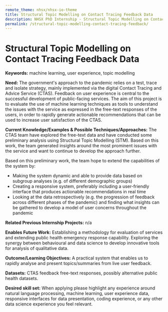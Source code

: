 ```yaml
---
remote_theme: nhsx/nhsx-io-theme
title: Structural Topic Modelling on Contact Tracing Feedback Data
description: NHSX PhD Internship - Structural Topic Modelling on Contact Tracing Feedback Data
permalink: /structural-topic-modelling-contact-tracing-feedback/
---
```


# Structural Topic Modelling on Contact Tracing Feedback Data

**Keywords:**  machine learning, user experience, topic modelling

**Need:**  The government's approach to the pandemic relies on a test, trace and isolate strategy, mainly implemented via the digital Contact Tracing and Advice Service (CTAS). Feedback on user experience is central to the successful development of public-facing services. The aim of this project is to evaluate the use of machine learning techniques as tools to understand the issues with the service as expressed in the free-text responses of the users, in order to rapidly generate actionable recommendations that can be used to increase user satisfaction of the CTAS.

**Current Knowledge/Examples & Possible Techniques/Approaches:**  The CTAS team have explored the free-text data and have conducted some preliminary analysis using Structural Topic Modelling (STM). Based on this work, the team generated insights around the most prominent issues with the service and want to continue to develop the approach further.

Based on this preliminary work, the team hope to extend the capabilities of the system by:
- Making the system dynamic and able to provide data based on subgroup analyses (e.g. of different demographic groups)
- Creating a responsive system, preferably including a user-friendly interface that produces actionable recommendations in real time
- Looking at the data retrospectively (e.g. the progression of feedback across different phases of the pandemic) and finding what insights can be gathered to develop a model of user concerns throughout the pandemic

**Related Previous Internship Projects:** n/a

**Enables Future Work:** Establishing a methodology for evaluation of services and extending public health emergency response capability. Exploring the synergy between behavioural and data science to develop innovative tools for analysis of qualitative data.

**Outcome/Learning Objectives:** A practical system that enables us to rapidly analyse and present topics/summaries from live user feedback.

**Datasets:** CTAS feedback free-text responses, possibly alternative public health datasets.

**Desired skill set:** When applying please highlight any experience around natural language processing, machine learning, user experience data, responsive interfaces for data presentation, coding experience, or any other data science experience you feel relevant.